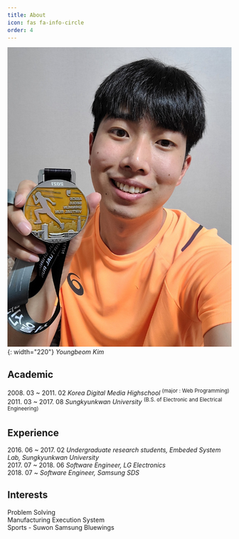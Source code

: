 ```yaml
---
title: About
icon: fas fa-info-circle
order: 4
---
```

![onlypearson](/assets/img/onlypearson_about.jpeg){: width="220"}
_Youngbeom Kim_
## Academic
2008\. 03 ~ 2011. 02  *Korea Digital Media Highschool* <sup>(major : Web Programming)</sup>  
2011\. 03 ~ 2017. 08 *Sungkyunkwan University* <sup>(B.S. of Electronic and Electrical Engineering)</sup>  

## Experience
2016\. 06 ~ 2017. 02 *Undergraduate research students, Embeded System Lab, Sungkyunkwan University*  
2017\. 07 ~ 2018. 06 *Software Engineer, LG Electronics*  
2018\. 07 ~ *Software Engineer, Samsung SDS*

## Interests
Problem Solving  
Manufacturing Execution System  
Sports - Suwon Samsung Bluewings